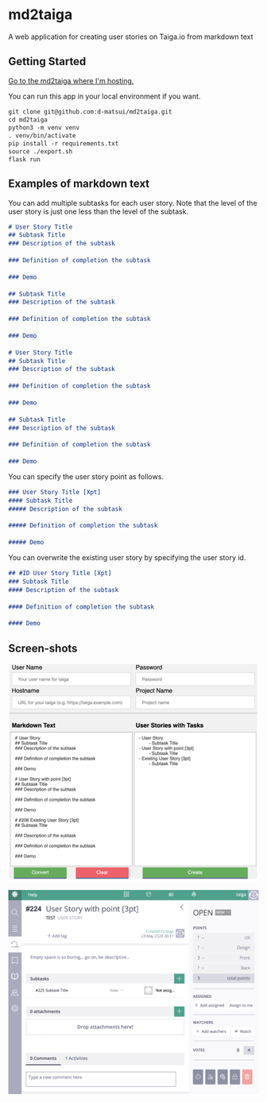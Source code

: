 # md2taiga

A web application for creating user stories on Taiga.io from markdown text

## Getting Started

[Go to the md2taiga where I'm hosting.](https://taiga-test-274314.an.r.appspot.com/)

You can run this app in your local environment if you want.

``` shell
git clone git@github.com:d-matsui/md2taiga.git
cd md2taiga
python3 -m venv venv
. venv/bin/activate
pip install -r requirements.txt
source ./export.sh
flask run
```

## Examples of markdown text

You can add multiple subtasks for each user story.
Note that the level of the user story is just one less than the level of the subtask.

``` markdown
# User Story Title
## Subtask Title
### Description of the subtask

### Definition of completion the subtask

### Demo

## Subtask Title
### Description of the subtask

### Definition of completion the subtask

### Demo

# User Story Title
## Subtask Title
### Description of the subtask

### Definition of completion the subtask

### Demo

## Subtask Title
### Description of the subtask

### Definition of completion the subtask

### Demo

```

You can specify the user story point as follows.

``` markdown
### User Story Title [Xpt]
#### Subtask Title
##### Description of the subtask

##### Definition of completion the subtask

##### Demo
```

You can overwrite the existing user story by specifying the user story id.

``` markdown
## #ID User Story Title [Xpt]
### Subtask Title
#### Description of the subtask

#### Definition of completion the subtask

#### Demo
```

## Screen-shots

![md2taiga](md2taiga/static/md2taiga-example.png)

![md2taiga](md2taiga/static/taiga-example.png)

